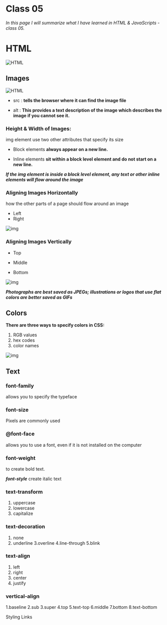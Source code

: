 # Class 05
*In this page I will summarize what I have learned in HTML & JavaScripts - class 05.*

# HTML

![HTML](https://static.raymondcamden.com/images/logo-html.png)

## Images


![HTML](https://www.shellblack.com/SFDC/wp-content/uploads/2010/07/Adding-Image-Tag-to-HTML-Email_XXXX.png)


- src : **tells the browser where it can find the image file**

- alt : **This provides a text description of the image which describes the image if you cannot see it.**

### Height & Width of Images:

img element use two other attributes
that specify its size 

- Block elements **always appear on a new line.**

- Inline elements **sit within a
block level element and do not
start on a new line.**

***If the img element is inside a
block level element, any text or
other inline elements will flow
around the image***

### Aligning Images Horizontally

 how the other parts of a page should flow around an image
 
 - Left
 - Right
 
 ![img](k.png)
 
 ### Aligning Images Vertically
 
 - Top
 
 - Middle 
  
 - Bottom
  
 ![img](k.png)
 
 ***Photographs are best saved as JPEGs; illustrations or
logos that use flat colors are better saved as GIFs***

## Colors

**There are three ways to specify colors in CSS:**

1. RGB values
2. hex codes
3. color names

 ![img](https://tutorial.techaltum.com/images/css-colors.jpg)
 
 
 ## Text
 

### font-family

allows you to specify the
typeface 

### font-size


Pixels are commonly used

### @font-face

 allows you to use
a font, even if it is not installed
on the computer 

### font-weight

 to create bold text. 
 
***font-style***
create italic text

### text-transform

1. uppercase
2. lowercase
3. capitalize


### text-decoration

1. none
2. underline
3.overline
4.line-through
5.blink

### text-align

1. left
2. right
3. center
4. justify

### vertical-align

1.baseline
2.sub
3.super
4.top
5.text-top
6.middle
7.bottom
8.text-bottom

Styling Links















 
 


